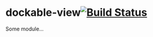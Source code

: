 # dockable-view[![Build Status](https://secure.travis-ci.org/simonfan/dockable-view.png?branch=master)](http://travis-ci.org/simonfan/dockable-view)

Some module...
